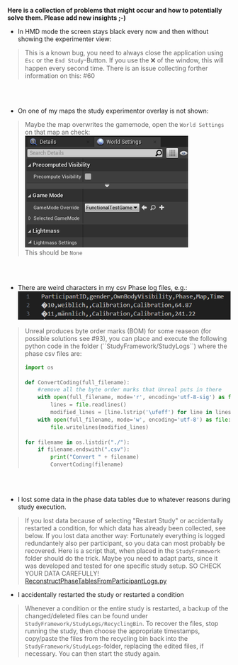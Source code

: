 **Here is a collection of problems that might occur and how to potentially solve them. Please add new insights ;-)**

* In HMD mode the screen stays black every now and then without showing the experimenter view:
> This is a known bug, you need to always close the application using ``Esc`` or the ``End Study``-Button. If you use the :x: of the window, this will happen every second time. There is an issue collecting forther information on this: #60 

<br>
<br>

* On one of my maps the study experimentor overlay is not shown:
> Maybe the map overwrites the gamemode, open the ``World Settings`` on that map an check:<br>
    ![image](uploads/ccd972b6457aa6c348f9fc1df856be1a/image.png)<br>
     This should be ``None``
<br>
<br>

* There are weird characters in my csv Phase log files, e.g.:<br>
![image](uploads/9bfe9b5e7837180dec2719a41571cc88/image.png)
<blockquote>
Unreal produces byte order marks (BOM) for some reaseon (for possible solutions see #93), you can place and execute the following python code in the folder (``StudyFramework/StudyLogs``) where the phase csv files are:


```python
import os

def ConvertCoding(full_filename):
    #remove all the byte order marks that Unreal puts in there
    with open(full_filename, mode='r', encoding='utf-8-sig') as file:
        lines = file.readlines()
        modified_lines = [line.lstrip('\ufeff') for line in lines]
    with open(full_filename, mode='w', encoding='utf-8') as file:
        file.writelines(modified_lines)

for filename in os.listdir("./"):
    if filename.endswith(".csv"): 
        print("Convert " + filename)
        ConvertCoding(filename)

```
</blockquote>
<br>
<br>

* I lost some data in the phase data tables due to whatever reasons during study execution.
> If you lost data because of selecting "Restart Study" or accidentally restarted a condition, for which data has already been collected, see below. If you lost data another way: Fortunately everything is logged redundantely also per participant, so you data can most probably be recovered. Here is a script that, when placed in the ``StudyFramework`` folder should do the trick. Maybe you need to adapt parts, since it was developed and tested for one specific study setup. SO CHECK YOUR DATA CAREFULLY! [ReconstructPhaseTablesFromParticipantLogs.py](uploads/a97f6c3b8caebd3c21b9ae6c903a6314/ReconstructPhaseTablesFromParticipantLogs.py)

* I accidentally restarted the study or restarted a condition
> Whenever a condition or the entire study is restarted, a backup of the changed/deleted files can be found under `StudyFramework/StudyLogs/RecyclingBin`. To recover the files, stop running the study, then choose the appropriate timestamps, copy/paste the files from the recycling bin back into the `StudyFramework/StudyLogs`-folder, replacing the edited files, if necessary. You can then start the study again.